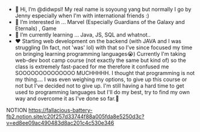 - 👋 Hi, I’m @didwpsl! My real name is soyoung yang but normally I go by Jenny especially when I'm with international friends :)
- 👀 I’m interested in ... Marvel (Especially Guardians of the Galaxy and Eternals) , Game
- 🌱 I’m currently learning ... Java, JS, SQL and whatnot.. 
- :heart:
Starting web development on the backend (with JAVA and I was struggling (In fact, not 'was' lol) with that so I’ve since focused my time on bringing learning programming languages:sob:) Currently I'm taking web-dev boot camp course (not exactly the same but kind of) so the class is extremely fast-paced for me therefore it confused me SOOOOOOOOOOOOOO MUCHHHHH. I thought that programming is not my thing....  I was even weighing my options, to give up this course or not but I've decided not to give up. I'm still having a hard time to get used to programming languages but I'll do my best,  try to find my own way and overcome it as I've done so far.🙂

NOTION
https://fallacious-battery-fb2.notion.site/c20f257d33744f88a005fda8e5250d3c?v=ed8ee09ac490483d8ac201c4c530e346

 
 
 
